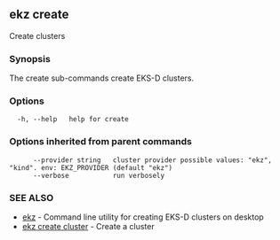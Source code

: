 ## ekz create

Create clusters

### Synopsis

The create sub-commands create EKS-D clusters.

### Options

```
  -h, --help   help for create
```

### Options inherited from parent commands

```
      --provider string   cluster provider possible values: "ekz", "kind". env: EKZ_PROVIDER (default "ekz")
      --verbose           run verbosely
```

### SEE ALSO

* [ekz](ekz.md)	 - Command line utility for creating EKS-D clusters on desktop
* [ekz create cluster](ekz_create_cluster.md)	 - Create a cluster


